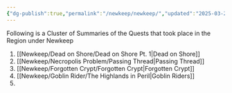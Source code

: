 ```yaml
---
{"dg-publish":true,"permalink":"/newkeep/newkeep/","updated":"2025-03-24T10:22:56.279+05:30"}
---
```


Following is a Cluster of Summaries of the Quests that took place in the Region under Newkeep

1. [[Newkeep/Dead on Shore/Dead on Shore Pt. 1\|Dead on Shore]]
2. [[Newkeep/Necropolis Problem/Passing Thread\|Passing Thread]]
3. [[Newkeep/Forgotten Crypt/Forgotten Crypt\|Forgotten Crypt]]
4. [[Newkeep/Goblin Rider/The Highlands in Peril\|Goblin Riders]]
5. 
